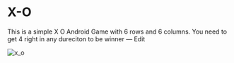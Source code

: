 # X-O

This is a simple X O Android Game with 6 rows and 6 columns. You need to get 4 right in any dureciton to be winner — Edit


![x_o](https://cloud.githubusercontent.com/assets/13104724/11788345/624eccd6-a245-11e5-97c9-c31147c2deff.png)
